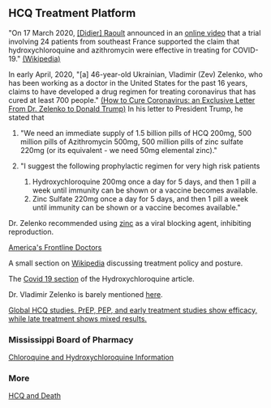 <div class="menu-data" data-parent="#pages/blog/cv19/index"/></div>

## HCQ Treatment Platform

"On 17 March 2020, 
[[Didier] Raoult](https://en.wikipedia.org/wiki/Didier_Raoult) 
announced in an [online video](https://www.youtube.com/watch?v=n4J8kydOvbc)
that a trial involving 24 patients from southeast 
France supported the claim that hydroxychloroquine and azithromycin were 
effective in treating for COVID-19." [(Wikipedia)](https://en.wikipedia.org/wiki/Didier_Raoult#COVID-19)

In early April, 2020, "[a] 46-year-old Ukrainian, Vladimir (Zev) Zelenko, who 
has been working as a doctor in the United States for the past 16 years, claims 
to have developed a drug regimen for treating coronavirus that has cured at 
least 700 people." [(How to Cure Coronavirus: an Exclusive Letter From Dr. Zelenko to Donald Trump)](https://internetprotocol.co/hype-news/2020/04/07/how-to-cure-coronavirus-an-exclusive-letter-to-donald-trump/)
In his letter to President Trump, he stated that

  1. "We need an immediate supply of 1.5 billion pills of HCQ 200mg, 500 
  million pills of Azithromycin 500mg, 500 million pills of zinc sulfate 
  220mg (or its equivalent - we need 50mg elemental zinc)."
  
  1. "I suggest the following prophylactic regimen for very high risk patients
      1. Hydroxychloroquine 200mg once a day for 5 days, and then 1 pill 
		 a week until immunity can be shown or a vaccine becomes available.
      1. Zinc Sulfate 220mg once a day for 5 days, and then 1 pill a week 
		 until immunity can be shown or a vaccine becomes available."



Dr. Zelenko recommended using [zinc](https://en.wikipedia.org/wiki/Zinc) as a
viral blocking agent, inhibiting reproduction.



[America's Frontline Doctors](#pages/blog/cv19/frontline)

A small section on
[Wikipedia](https://en.wikipedia.org/wiki/COVID-19_drug_development#Chloroquine_and_hydroxychloroquine)
discussing treatment policy and posture.

The [Covid 19 section](https://en.wikipedia.org/wiki/Hydroxychloroquine#COVID-19) of the Hydroxychloroquine article.

Dr. Vladimir Zelenko is barely mentioned [here](https://en.wikipedia.org/wiki/COVID-19_pandemic_in_New_York_(state)#Implementation_in_Hasidic_communities).

[Global HCQ studies. PrEP, PEP, and early treatment studies show efficacy, while late treatment shows mixed results.](https://c19study.com/)

<div class="link-view" data-title="Medical Papers and News Articles" data-topics="hcq"></div>

### Mississippi Board of Pharmacy

[Chloroquine and Hydroxychloroquine Information](https://www.mbp.ms.gov/Pages/Chloroquine-and-Hydroxychloroquine-Information.aspx)

### More

[HCQ and Death](#pages/blog/cv19/hcq-and-death)
